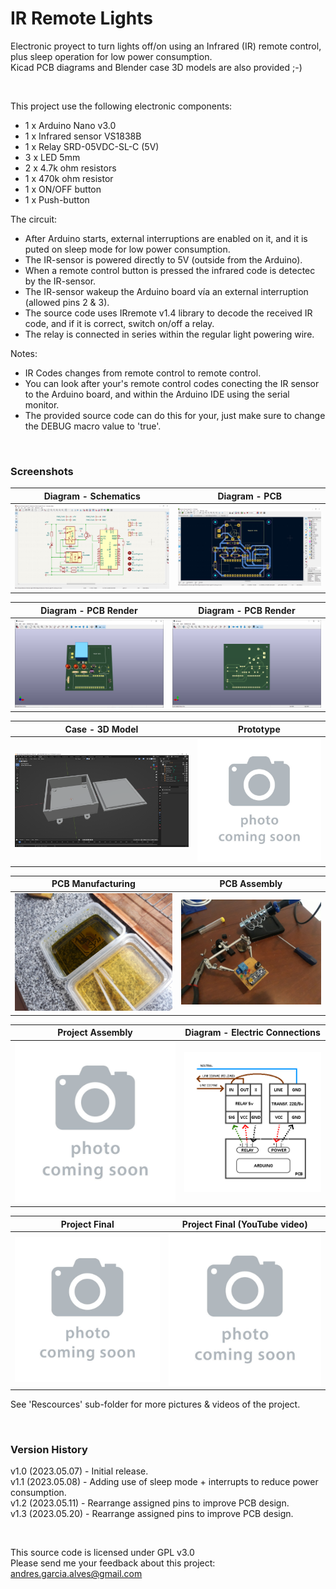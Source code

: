 # IR Remote Lights

Electronic proyect to turn lights off/on using an Infrared (IR) remote control, plus sleep operation for low power consumption.  
Kicad PCB diagrams and Blender case 3D models are also provided ;-)

&nbsp;

This project use the following electronic components:
- 1 x Arduino Nano v3.0
- 1 x Infrared sensor VS1838B
- 1 x Relay SRD-05VDC-SL-C (5V)
- 3 x LED 5mm
- 2 x 4.7k ohm resistors
- 1 x 470k ohm resistor
- 1 x ON/OFF button
- 1 x Push-button

The circuit:
- After Arduino starts, external interruptions are enabled on it, and it is puted on sleep mode for low power consumption.
- The IR-sensor is powered directly to 5V (outside from the Arduino).
- When a remote control button is pressed the infrared code is detectec by the IR-sensor.
- The IR-sensor wakeup the Arduino board vía an external interruption (allowed pins 2 & 3).
- The source code uses IRremote v1.4 library to decode the received IR code, and if it is correct, switch on/off a relay.
- The relay is connected in series within the regular light powering wire.

Notes:
- IR Codes changes from remote control to remote control.
- You can look after your's remote control codes conecting the IR sensor to the Arduino board, and within the Arduino IDE using the serial monitor.
- The provided source code can do this for your, just make sure to change the DEBUG macro value to 'true'.

&nbsp;

### Screenshots

| Diagram - Schematics                               | Diagram - PCB                                      |
|----------------------------------------------------|----------------------------------------------------|
| ![](Resources/01-schematic-diagram.png)            | ![](Resources/02-pcb-diagram.png)                  |

| Diagram - PCB Render                               | Diagram - PCB Render                               |
|----------------------------------------------------|----------------------------------------------------|
| ![](Resources/03-pcb-render-front-side.png)        | ![](Resources/04-pcb-render-back-side.png)         |

| Case - 3D Model                                    | Prototype                                          |
|----------------------------------------------------|----------------------------------------------------|
| ![](Resources/05-case-3d-model.png)                | ![](Resources/06-photo-coming-soon.jpg)            |

| PCB Manufacturing                                  | PCB Assembly                                       |
|----------------------------------------------------|----------------------------------------------------|
| ![](Resources/07-pcb-manufacturing.jpg)            | ![](Resources/08-pcb-assembly.jpg)                 |

| Project Assembly                                   | Diagram - Electric Connections                     |
|----------------------------------------------------|----------------------------------------------------|
| ![](Resources/09-photo-coming-soon.jpg)            | ![](Resources/10-electric-connections-diagram.png) |

| Project Final                                      | Project Final (YouTube video)                      |
|----------------------------------------------------|----------------------------------------------------|
| ![](Resources/11-photo-coming-soon.jpg)            | ![](Resources/12-photo-coming-soon.jpg)            |

See 'Rescources' sub-folder for more pictures & videos of the project.

&nbsp;

### Version History

v1.0 (2023.05.07) - Initial release.  
v1.1 (2023.05.08) - Adding use of sleep mode + interrupts to reduce power consumption.  
v1.2 (2023.05.11) - Rearrange assigned pins to improve PCB design.  
v1.3 (2023.05.20) - Rearrange assigned pins to improve PCB design.

&nbsp;

This source code is licensed under GPL v3.0  
Please send me your feedback about this project: andres.garcia.alves@gmail.com
